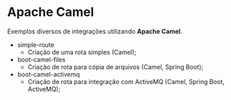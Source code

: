 # Apache Camel

Exemplos diversos de integrações utilizando **Apache Camel**.

- simple-route
  - Criação de uma rota simples (Camel);
- boot-camel-files
  - Criação de rota para cópia de arquivos (Camel, Spring Boot);
- boot-camel-activemq 
  - Criação de rota para integração com ActiveMQ (Camel, Spring Boot, ActiveMQ);

